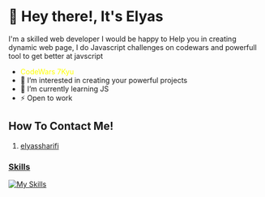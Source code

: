 <h1>👋 Hey there!,  It's Elyas  </h1>
<p>I'm a skilled web developer I would be happy to Help you in creating dynamic web page, I do Javascript challenges on codewars and powerfull tool to get better at javscript</p>

<ul>
  <li><a href="https://www.codewars.com/users/elyassharifi" style="color: yellow; text-decoration: none;">CodeWars 7Kyu</a></li>
  <li>👀 I’m interested in creating your powerful projects</li>
  <li>🌱 I’m currently learning JS</li>
  <li>⚡ Open to work</li>
</ul>
<h2>How To Contact Me!</h2>
<ol>
  <li><a href="https://elyassharifi.vercel.app/">elyassharifi</li>
</ol>
        
### Skills
[![My Skills](https://skillicons.dev/icons?i=html,css,js,git)](https://skillicons.dev)

<!---
elyassharifi/elyassharifi is a ✨ special ✨ repository because its `README.md` (this file) appears on your GitHub profile.
You can click the Preview link to take a look at your changes.
--->
